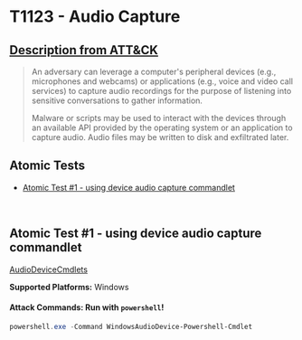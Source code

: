 # T1123 - Audio Capture
## [Description from ATT&CK](https://attack.mitre.org/techniques/T1123)
<blockquote>An adversary can leverage a computer's peripheral devices (e.g., microphones and webcams) or applications (e.g., voice and video call services) to capture audio recordings for the purpose of listening into sensitive conversations to gather information.

Malware or scripts may be used to interact with the devices through an available API provided by the operating system or an application to capture audio. Audio files may be written to disk and exfiltrated later.</blockquote>

## Atomic Tests

- [Atomic Test #1 - using device audio capture commandlet](#atomic-test-1---using-device-audio-capture-commandlet)


<br/>

## Atomic Test #1 - using device audio capture commandlet
[AudioDeviceCmdlets](https://github.com/cdhunt/WindowsAudioDevice-Powershell-Cmdlet)

**Supported Platforms:** Windows





#### Attack Commands: Run with `powershell`! 


```powershell
powershell.exe -Command WindowsAudioDevice-Powershell-Cmdlet
```






<br/>
